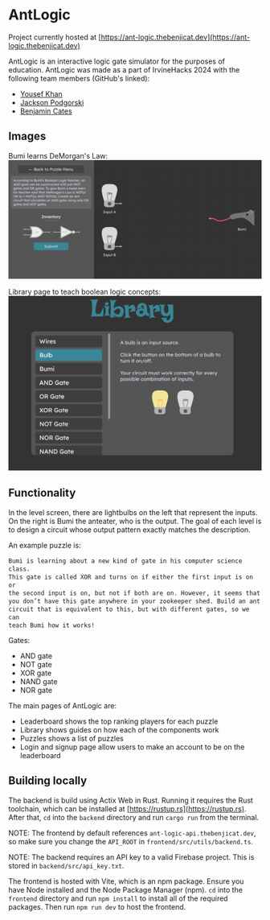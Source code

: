 # AntLogic

Project currently hosted at [https://ant-logic.thebenjicat.dev](https://ant-logic.thebenjicat.dev)

AntLogic is an interactive logic gate simulator for the purposes of education. 
AntLogic was made as a part of IrvineHacks 2024 with the following team members (GitHub's linked):
- [Yousef Khan](https://github.com/YKAwesome)
- [Jackson Podgorski](https://github.com/podskio)
- [Benjamin Cates](https://github.com/benjamin-cates)

 
## Images

Bumi learns DeMorgan's Law:
![Bumi learns DeMorgan's Law](img/demorgans_puzzle_full_screen.png)

Library page to teach boolean logic concepts:
![](img/library_bulb.png)

## Functionality
In the level screen, there are lightbulbs on the left that represent the inputs. On the right is Bumi the anteater, who is the output. The goal of each level is to design a circuit whose output pattern exactly matches the description. 

An example puzzle is:
```
Bumi is learning about a new kind of gate in his computer science class.
This gate is called XOR and turns on if either the first input is on or
the second input is on, but not if both are on. However, it seems that
you don’t have this gate anywhere in your zookeeper shed. Build an ant
circuit that is equivalent to this, but with different gates, so we can
teach Bumi how it works!
```

Gates:
- AND gate
- NOT gate
- XOR gate
- NAND gate
- NOR gate

The main pages of AntLogic are:
- Leaderboard shows the top ranking players for each puzzle
- Library shows guides on how each of the components work
- Puzzles shows a list of puzzles
- Login and signup page allow users to make an account to be on the leaderboard

## Building locally
The backend is build using Actix Web in Rust. Running it requires the Rust toolchain, which can be installed at [https://rustup.rs](https://rustup.rs). After that, `cd` into the `backend` directory and run `cargo run` from the terminal.

NOTE: The frontend by default references `ant-logic-api.thebenjicat.dev`, so make sure you change the `API_ROOT` in `frontend/src/utils/backend.ts`.

NOTE: The backend requires an API key to a valid Firebase project. This is stored in `backend/src/api_key.txt`. 

The frontend is hosted with Vite, which is an npm package. Ensure you have Node installed and the Node Package Manager (npm). `cd` into the `frontend` directory and run `npm install` to install all of the required packages. Then run `npm run dev` to host the frontend.
